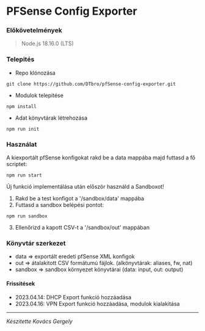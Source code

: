 # PFSense Config Exporter

### Előkövetelmények

> Node.js 18.16.0 (LTS)

### Telepités

- Repo klónozása

```
git clone https://github.com/DTbro/pfSense-config-exporter.git
```

- Modulok telepitése

```
npm install
```

- Adat könyvtárak létrehozása

```
npm run init
```

### Használat

A kiexportált pfSense konfigokat rakd be a data mappába majd futtasd a fő scriptet:

```
npm run start
```

Új funkció implementálása után először használd a Sandboxot!

1. Rakd be a test konfigot a '/sandbox/data' mappába
2. Futtasd a sandbox belépési pontot:

```
npm run sandbox
```

3. Ellenőrizd a kapott CSV-t a '/sandbox/out' mappában

### Könyvtár szerkezet

- data => exportált eredeti pfSense XML konfigok
- out => átalakitott CSV formátumú fájlok. (alkönyvtárak: aliases, fw, nat)
- sandbox => sandbox környezet könyvtárai (data: input, out: output)

#### Frissitések

- 2023.04.14: DHCP Export funkció hozzáadása
- 2023.04.16: VPN Export funkció hozzáadása, modulok kialakitása

---

_Készitette Kovács Gergely_
